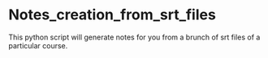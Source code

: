 # Notes_creation_from_srt_files
This python script will generate notes for you from a brunch of srt files of a particular course.
